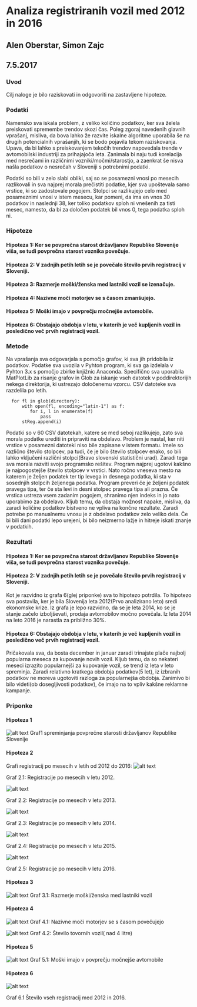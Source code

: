 # Analiza registriranih vozil med 2012 in 2016

## Alen Oberstar, Simon Zajc

## 7.5.2017


### Uvod
Cilj naloge je bilo raziskovati in odgovoriti na zastavljene hipoteze. 


### Podatki

  Namensko sva iskala problem, z veliko količino podatkov, ker sva želela preiskovati spremembe trendov skozi čas. Poleg zgoraj navedenih glavnih vprašanj, misliva, da bova lahko že razvite iskalne algoritme uporabila še na drugih potencialnih vprašanjih, ki se bodo pojavila tekom raziskovanja. Upava, da bi lahko s preiskovanjem tekočih trendov napovedala trende v avtomobilski industriji za prihajajoča leta. Zanimala bi naju tudi korelacija med nesrečami in različnimi vozniki/močmi/starostjo, a zaenkrat še nisva našla podatkov o nesrečah v Sloveniji s potrebnimi podatki.
  
Podatki so bili v zelo slabi obliki, saj so se posamezni vnosi po mesecih razlikovali in sva najprej morala prečistiti podatke, kjer sva upoštevala samo vrstice, ki so zadostovale pogojem. Stolpci se razlikujejo celo med posameznimi vnosi v istem mesecu, kar pomeni, da ima  en vnos 30 podatkov in naslednji 38, ker toliko podatkov sploh ni vnešenih za tisti mesec, namesto, da bi za določen podatek bil vnos 0, tega podatka sploh ni.

### Hipoteze

#### Hipoteza 1: Ker se povprečna starost državljanov Republike Slovenije viša, se tudi povprečna starost voznika povečuje.
#### Hipoteza 2: V zadnjih petih letih se je povečalo število prvih registracij v Sloveniji.
#### Hipoteza 3: Razmerje moški/ženska med lastniki vozil se izenačuje.
#### Hipoteza 4: Nazivne moči motorjev se s časom zmanšujejo. 
#### Hipoteza 5: Moški imajo v povprečju močnejše avtomobile. 
#### Hipoteza 6: Obstajajo obdobja v letu, v katerih je več kupljenih vozil in posledično več prvih registracij vozil. 

### Metode

Na vprašanja sva odgovarjala s pomočjo grafov, ki sva jih pridobila iz podatkov. Podatke sva uvozila v Pyhton program, ki sva ga izdelala v Pyhton 3.x s pomočjo zbirke knjižnic Anaconda. Specifično sva uporabila MatPlotLib za risanje grafov in Glob za iskanje vseh datotek v poddirektorijih nekega direktorija, ki ustrezajo določenemu vzorcu. CSV datoteke sva razdelila po letih. 


```directory = getcwd() + "\podatki\\" + str(leto) + "\*.csv"
  for fl in glob(directory): 
      with open(fl, encoding="latin-1") as f:
         for i, l in enumerate(f)
             pass
      stReg.append(i) 

```
Podatki so v 60 CSV datotekah, katere se med seboj razlikujejo, zato sva morala podatke urediti in pripraviti na obdelavo. Problem je nastal, ker niti vrstice v posamezni datoteki niso bile zapisane v istem formatu. Imele so različno število stolpcev, pa tudi, če je bilo število stolpcev enako, so bili lahko vključeni različni stolpci(Bravo slovenski statistični urad). Zaradi tega sva morala razviti svojo programsko rešitev. Program najprej ugotovi kakšno je najpogostejše število stolpcev v vrstici. Nato ročno vneseva mesto na katerem je željen podatek ter tip levega in desnega podatka, ki sta v sosednjih stolpcih željenega podatka. Program preveri če je željeni podatek pravega tipa, ter če sta levi in desni stolpec pravega tipa ali prazna. Če vrstica ustreza vsem zadanim pogojem, shranimo njen indeks in jo nato uporabimo za obdelavo. Kljub temu, da obstaja možnost napake, misliva, da zaradi količine podatkov bistveno ne vpliva na končne rezultate. Zaradi potrebe po manualnemu vnosu je z obdelavo podatkov zelo veliko dela. Če bi bili dani podatki lepo urejeni, bi bilo neizmerno lažje in hitreje iskati znanje v podatkih. 

### Rezultati
#### Hipoteza 1: Ker se povprečna starost državljanov Republike Slovenije viša, se tudi povprečna starost voznika povečuje.


#### Hipoteza 2: V zadnjih petih letih se je povečalo število prvih registracij v Sloveniji.
Kot je razvidno iz grafa 6(glej priponke) sva to hipotezo potrdila. To hipotezo sva postavila, ker je bila Slovenija leta 2012(Prvo analizirano leto) sredi ekonomske krize. Iz grafa je lepo razvidno, da se je leta 2014, ko se je stanje začelo izboljševati, prodaja avtomobilov močno povečala. Iz leta 2014 na leto 2016 je narastla za približno 30%.

#### Hipoteza 6: Obstajajo obdobja v letu, v katerih je več kupljenih vozil in posledično več prvih registracij vozil. 
Pričakovala sva, da bosta december in januar zaradi trinajste plače najbolj popularna meseca za kupovanje novih vozil. Kljub temu, da so nekateri meseci izrazito popularnejši za kupovanje vozil, se trend iz leta v leto spreminja. Zaradi relativno kratkega obdobja podatkov(5 let), iz izbranih podatkov ne moreva ugotoviti razloga za popularnejša obdobja. Zanimivo bi bilo videti(ob dosegljivosti podatkov), če imajo na to vpliv kakšne reklamne kampanje. 

### Priponke
#### Hipoteza 1
![alt text](https://cloud.githubusercontent.com/assets/13321172/26764135/2a0f106e-4961-11e7-8dba-814543729709.png)
Graf1 spreminjanja povprečne starosti državljanov Republike Slovenije

#### Hipoteza 2
Grafi registracij po mesecih v letih od 2012 do 2016:
![alt text](https://cloud.githubusercontent.com/assets/13321172/25780926/4e24dc90-3331-11e7-9c1f-df6fdb7c08b9.jpeg)

Graf 2.1: Registracije po mesecih v letu 2012.

![alt text](https://cloud.githubusercontent.com/assets/13321172/25780930/4e335eaa-3331-11e7-8b16-fc10f5269604.jpeg)

Graf 2.2: Registracije po mesecih v letu 2013.

![alt text](https://cloud.githubusercontent.com/assets/13321172/25780927/4e28c0b2-3331-11e7-89ba-ec226531b130.jpeg)

Graf 2.3: Registracije po mesecih v letu 2014.

![alt text](https://cloud.githubusercontent.com/assets/13321172/25780928/4e2bdff4-3331-11e7-8c03-206dea191d8c.jpeg)

Graf 2.4: Registracije po mesecih v letu 2015.

![alt text](https://cloud.githubusercontent.com/assets/13321172/25780929/4e2f9a90-3331-11e7-96b8-6b78d23571a9.jpeg)

Graf 2.5: Registracije po mesecih v letu 2016.
#### Hipoteza 3
![alt text](https://cloud.githubusercontent.com/assets/13321172/26764131/2a06c6b6-4961-11e7-878c-7d19f617d315.png)
Graf 3.1: Razmerje moški/ženska med lastniki vozil

#### Hipoteza 4
![alt text](https://cloud.githubusercontent.com/assets/13321172/26764133/2a0bbe5a-4961-11e7-90b6-fa68acc9841d.png)
Graf 4.1: Nazivne moči motorjev se s časom povečujejo

![alt text](https://cloud.githubusercontent.com/assets/13321172/26764134/2a0c7246-4961-11e7-9e9c-b5c4230a1573.png)
Graf 4.2: Število tovornih vozil( nad 4 litre)

#### Hipoteza 5
![alt text](https://cloud.githubusercontent.com/assets/13321172/26764132/2a0a03a8-4961-11e7-8c59-1e021890ff49.png)
Graf 5.1: Moški imajo v povprečju močnejše avtomobile

#### Hipoteza 6
![alt text](https://cloud.githubusercontent.com/assets/13321172/25780931/4e36ad6c-3331-11e7-8a0c-829d08f55f56.jpeg)

Graf 6.1
Število vseh registracij med 2012 in 2016. 


  

